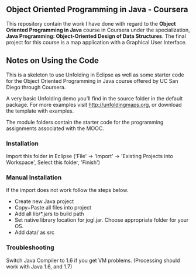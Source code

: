 ## Object Oriented Programming in Java - Coursera

This repository contain the work I have done with regard to the **Object Oriented Programming in Java** course in Coursera under the specialization, **Java Programming: Object-Oriented Design of Data Structures**. The final project for this course is a map application with a Graphical User Interface. 

## Notes on Using the Code

This is a skeleton to use Unfolding in Eclipse as well as some starter
code for the Object Oriented Programming in Java course offered by 
UC San Diego through Coursera.

A very basic Unfolding demo you'll find in the source folder in the default package. 
For more examples visit http://unfoldingmaps.org, or download the template with
examples.

The module folders contain the starter code for the programming assignments
associated with the MOOC.

### Installation

Import this folder in Eclipse ('File' -> 'Import' -> 'Existing Projects into
Workspace', Select this folder, 'Finish')

### Manual Installation

If the import does not work follow the steps below.

- Create new Java project
- Copy+Paste all files into project
- Add all lib/*.jars to build path
- Set native library location for jogl.jar. Choose appropriate folder for your OS.
- Add data/ as src

### Troubleshooting

Switch Java Compiler to 1.6 if you get VM problems. (Processing should work with Java 1.6, and 1.7)


